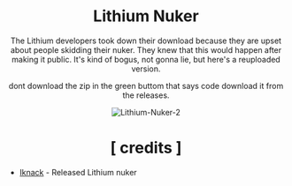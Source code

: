<div align="center">

# Lithium Nuker 
The Lithium developers took down their download because they are upset about people skidding their nuker. They knew that this would happen after making it public. It's kind of bogus, not gonna lie, but here's a reuploaded version.

dont download the zip in the green buttom that says code download it from the releases.

![Lithium-Nuker-2](https://user-images.githubusercontent.com/79665934/229323489-881f4018-d155-4bfb-9036-d11711e5b4e3.png)

# [ credits ]

</div>

+ [Iknack](https://github.com/Iknack) - Released Lithium nuker
